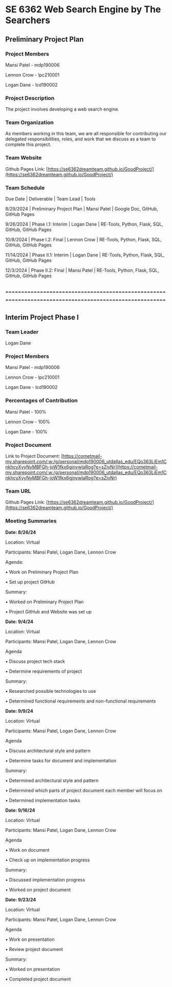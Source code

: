 # SE 6362 Web Search Engine by The Searchers

## Preliminary Project Plan

### Project Members
Mansi Patel - mdp190006

Lennon Crow - lpc210001

Logan Dane - lcd190002

### Project Description
The project involves developing a web search engine.

### Team Organization
As members working in this team, we are all responsible for contributing our delegated responsibilities, roles, and work that we discuss as a team to complete this project.

### Team Website
Github Pages Link: [https://se6362dreamteam.github.io/GoodProject/](https://se6362dreamteam.github.io/GoodProject/)

### Team Schedule
Due Date | Deliverable | Team Lead | Tools


8/29/2024 | Preliminary Project Plan | Mansi Patel | Google Doc, GitHub, GitHub Pages


9/26/2024 | Phase I.1: Interim | Logan Dane | RE-Tools, Python, Flask, SQL, GitHub, GitHub Pages


10/8/2024 | Phase I.2: Final | Lennon Crow | RE-Tools, Python, Flask, SQL, GitHub, GitHub Pages


11/14/2024 | Phase II.1: Interim | Logan Dane | RE-Tools, Python, Flask, SQL, GitHub, GitHub Pages
 

12/3/2024 | Phase II.2: Final | Mansi Patel | RE-Tools, Python, Flask, SQL, GitHub, GitHub Pages

## ------------------------------------------------------------------------------------------------------
## Interim Project Phase I

### Team Leader
Logan Dane

### Project Members
Mansi Patel - mdp190006

Lennon Crow - lpc210001

Logan Dane - lcd190002

### Percentages of Contribution
Mansi Patel - 100%

Lennon Crow - 100%

Logan Dane - 100%

### Project Document
Link to Project Document: [https://cometmail-my.sharepoint.com/:w:/g/personal/mdp190006_utdallas_edu/EQo363LjEm1CnkhcyXyyNyMBFGh-joW1fkx6gjnvwIaRog?e=sZjvNr](https://cometmail-my.sharepoint.com/:w:/g/personal/mdp190006_utdallas_edu/EQo363LjEm1CnkhcyXyyNyMBFGh-joW1fkx6gjnvwIaRog?e=sZjvNr)

### Team URL
Github Pages Link: [https://se6362dreamteam.github.io/GoodProject/](https://se6362dreamteam.github.io/GoodProject/)

### Meeting Summaries
**Date: 8/26/24**

Location: Virtual

Participants: Mansi Patel, Logan Dane, Lennon Crow

Agenda: 

•	Work on Preliminary Project Plan

•	Set up project GitHub

Summary: 

•	Worked on Preliminary Project Plan

•	Project GitHub and Website was set up



**Date: 9/4/24**

Location: Virtual

Participants: Mansi Patel, Logan Dane, Lennon Crow

Agenda

•	Discuss project tech stack

•	Determine requirements of project

Summary: 

•	Researched possible technologies to use

•	Determined functional requirements and non-functional requirements



**Date: 9/9/24**

Location: Virtual

Participants: Mansi Patel, Logan Dane, Lennon Crow

Agenda

•	Discuss architectural style and pattern

•	Determine tasks for document and implementation

Summary:

•	Determined architectural style and pattern

•	Determined which parts of project document each member will focus on

•	Determined implementation tasks



**Date: 9/16/24**

Location: Virtual

Participants: Mansi Patel, Logan Dane, Lennon Crow

Agenda

•	Work on document

•	Check up on implementation progress

Summary:

•	Discussed implementation progress

•	Worked on project document



**Date: 9/23/24**

Location: Virtual

Participants: Mansi Patel, Logan Dane, Lennon Crow

Agenda

•	Work on presentation

•	Review project document

Summary:

•	Worked on presentation

•	Completed project document





